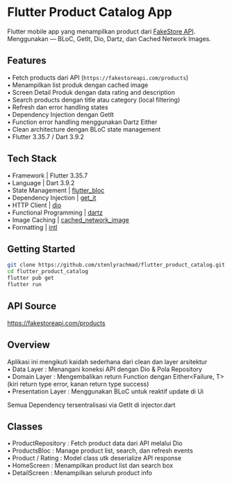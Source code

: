 # Flutter Product Catalog App

Flutter mobile app yang menampilkan product dari [FakeStore API](https://fakestoreapi.com/products).  
Menggunakan — BLoC, GetIt, Dio, Dartz, dan Cached Network Images.

## Features

• Fetch products dari API (`https://fakestoreapi.com/products`)<br/>
• Menampilkan list produk dengan cached image<br/>
• Screen Detail Produk dengan data rating and description<br/>
• Search products dengan title atau category (local filtering)<br/>
• Refresh dan error handling states<br/>
• Dependency Injection dengan GetIt<br/>
• Function error handling menggunakan Dartz Either<br/>
• Clean architecture dengan BLoC state management<br/>
• Flutter 3.35.7 / Dart 3.9.2

## Tech Stack

• Framework | Flutter 3.35.7<br/>
• Language | Dart 3.9.2 <br/>
• State Management | [flutter_bloc](https://pub.dev/packages/flutter_bloc) <br/>
• Dependency Injection | [get_it](https://pub.dev/packages/get_it) <br/>
• HTTP Client | [dio](https://pub.dev/packages/dio) <br/>
• Functional Programming | [dartz](https://pub.dev/packages/dartz) <br/>
• Image Caching | [cached_network_image](https://pub.dev/packages/cached_network_image)<br/>
• Formatting | [intl](https://pub.dev/packages/intl)<br/>

## Getting Started

```bash
git clone https://github.com/stenlyrachmad/flutter_product_catalog.git
cd flutter_product_catalog
flutter pub get
flutter run
```

## API Source

https://fakestoreapi.com/products

## Overview

Aplikasi ini mengikuti kaidah sederhana dari clean dan layer arsitektur<br/>
• Data Layer : Menangani koneksi API dengan Dio & Pola Repository<br/>
• Domain Layer : Mengembalikan return Function dengan Either<Failure, T> (kiri return type error, kanan return type success)<br/>
• Presentation Layer : Menggunakan BLoC untuk reaktif update di Ui<br/>

Semua Dependency tersentralisasi via GetIt di injector.dart

## Classes

• ProductRepository : Fetch product data dari API melalui Dio<br/>
• ProductsBloc : Manage product list, search, dan refresh events<br/>
• Product / Rating : Model class utk deserialize API response<br/>
• HomeScreen : Menampilkan product list dan search box<br/>
• DetailScreen : Menampilkan seluruh product info<br/>
